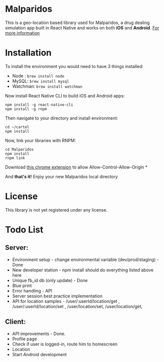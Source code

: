Malparidos
======

This is a geo-location based library used for Malparidos, a drug dealing simulation app built in React Native and works on both **iOS** and **Android**.
[For more information](https://www.malparidos.com/)

Installation
======

To install the environment you would need to have 3 things installed:

* Node : `brew install node`
* MySQL: `brew install mysql`
* Watchman: `brew install watchman`

Now install React Native CLI to build iOS and Android apps:
```
npm install -g react-native-cli
npm install -g rnpm
```

Then navigate to your directory and install environment:
```
cd ~/cartel
npm install
```

Now, link your libraries with RNPM:
```
cd Malparidos
npm install
rnpm link
```

Download [this chrome extension](https://chrome.google.com/webstore/detail/allow-control-allow-origi/nlfbmbojpeacfghkpbjhddihlkkiljbi?hl=en) to allow Allow-Control-Allow-Origin *

And **that's it!** Enjoy your new Malparidos local directory

License
======
This library is not yet registered under any license.


Todo List
======

## Server:


* Environment setup - change environmental variable (dev/prod/staging) - Done
* New developer station - npm install should do everything listed above here
* Unique fb_id db (only update) - Done
* Blue print
* Error handling - API
* Server session best practice implementation
* API for location samples - /user/:userId/location/get , /user/:userId/location/set , /user/location/set, /user/location/get,


## Client:

* API improvements - Done.
* Profile page
* Check if user is logged-in, route him to homescreen
* Location
* Start Android development
